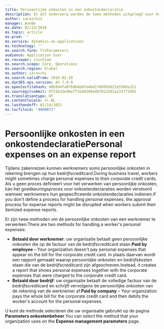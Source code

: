 ```yaml
---
title: Persoonlijke onkosten in een onkostendeclaratie
description: In dit onderwerp worden de twee methoden uitgelegd voor het verwerken van de persoonlijke onkosten van een werknemer in Microsoft Dynamics 365 Finance.
author: saraschi2
manager: AnnBe
ms.date: 02/23/2018
ms.topic: article
ms.prod: ''
ms.service: dynamics-ax-applications
ms.technology: ''
ms.search.form: TrvParameters
audience: Application User
ms.reviewer: roschlom
ms.search.scope: Core, Operations
ms.search.region: Global
ms.author: saraschi
ms.search.validFrom: 2016-02-28
ms.dyn365.ops.version: AX 7.0.0
ms.openlocfilehash: d6b9d4fa0f69b4b0fe4bd1786958d22e5580a321
ms.sourcegitcommit: 9f31b33ed6e7f1b49200a407913201a1337f3401
ms.translationtype: HT
ms.contentlocale: nl-NL
ms.lasthandoff: 01/14/2021
ms.locfileid: "4960871"
---
```

# <a name="personal-expenses-on-an-expense-report"></a><span data-ttu-id="d8638-103">Persoonlijke onkosten in een onkostendeclaratie</span><span class="sxs-lookup"><span data-stu-id="d8638-103">Personal expenses on an expense report</span></span>

<span data-ttu-id="d8638-104">Tijdens zakenreizen kunnen werknemers soms persoonlijke onkosten in rekening brengen op hun bedrijfscreditcard.</span><span class="sxs-lookup"><span data-stu-id="d8638-104">During business travel, workers might sometimes charge personal expenses to their corporate credit cards.</span></span> <span data-ttu-id="d8638-105">Als u geen proces definieert voor het verwerken van persoonlijke onkosten, kan het goedkeuringsproces voor onkostendeclaraties worden verstoord wanneer werknemers hun gespecificeerde onkostendeclaraties indienen.</span><span class="sxs-lookup"><span data-stu-id="d8638-105">If you don't define a process for handling personal expenses, the approval process for expense reports might be disrupted when workers submit their itemized expense reports.</span></span> 

<span data-ttu-id="d8638-106">Er zijn twee methoden om de persoonlijke onkosten van een werknemer te verwerken:</span><span class="sxs-lookup"><span data-stu-id="d8638-106">There are two methods for handling a worker's personal expenses:</span></span>

- <span data-ttu-id="d8638-107">**Betaald door werknemer**: uw organisatie betaalt geen persoonlijke onkosten die op de factuur van de bedrijfscreditcard staan.</span><span class="sxs-lookup"><span data-stu-id="d8638-107">**Paid by employee** – Your organization doesn't pay personal expenses that appear on the bill for the corporate credit card.</span></span> <span data-ttu-id="d8638-108">In plaats daarvan wordt een rapport gemaakt waarop persoonlijke onkosten en bedrijfskosten staan die van de bedrijfscreditcard zijn afgeschreven.</span><span class="sxs-lookup"><span data-stu-id="d8638-108">Instead, it creates a report that shows personal expenses together with the corporate expenses that were charged to the corporate credit card.</span></span>
- <span data-ttu-id="d8638-109">**Betaald door bedrijf**: uw organisatie betaalt de volledige factuur van de bedrijfscreditcard en schrijft vervolgens de persoonlijke onkosten van de rekening van de werknemer af.</span><span class="sxs-lookup"><span data-stu-id="d8638-109">**Paid by company** – Your organization pays the whole bill for the corporate credit card and then debits the worker's account for the personal expenses.</span></span>

<span data-ttu-id="d8638-110">U kunt de methode selecteren die uw organisatie gebruikt op de pagina **Parameters onkostenbeheer**.</span><span class="sxs-lookup"><span data-stu-id="d8638-110">You can select the method that your organization uses on the **Expense management parameters** page.</span></span>
